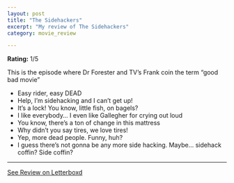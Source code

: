 ```yaml
---
layout: post
title: "The Sidehackers"
excerpt: "My review of The Sidehackers"
category: movie_review

---
```


**Rating:** 1/5

This is the episode where Dr Forester and TV’s Frank coin the term “good bad movie”

* Easy rider, easy DEAD
* Help, I’m sidehacking and I can’t get up!
* It’s a lock! You know, little fish, on bagels?
* I like everybody… I even like Gallegher for crying out loud
* You know, there’s a ton of change in this mattress
* Why didn’t you say tires, we love tires!
* Yep, more dead people. Funny, huh?
* I guess there’s not gonna be any more side hacking. Maybe… sidehack coffin? Side coffin?

<hr>

[See Review on Letterboxd](https://boxd.it/4zloaD)
